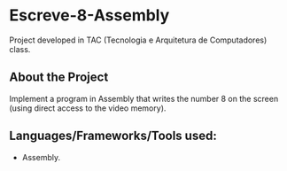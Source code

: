 # Escreve-8-Assembly
Project developed in TAC (Tecnologia e Arquitetura de Computadores) class.

## About the Project
Implement a program in Assembly that writes the number 8 on the screen (using direct access to the video memory).

## Languages/Frameworks/Tools used:
  - Assembly.
